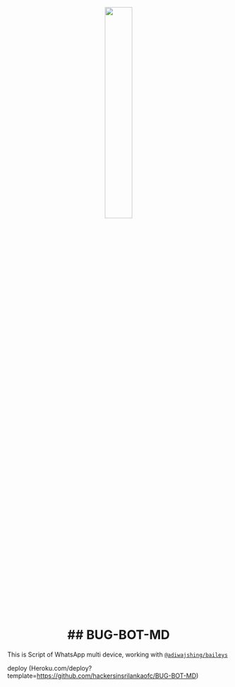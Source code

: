 
<p align="center">
	<img src="https://telegra.ph/file/61fc5cf9340a1f09f360a.jpg" width="35%" style="margin-left: auto;margin-right: auto;display: block;">
</p>
<h1 align="center">## BUG-BOT-MD</h1>

This is Script of WhatsApp multi device, working with [`@adiwajshing/baileys`](https://github.com/adiwajshing/baileys)

deploy (Heroku.com/deploy?template=https://github.com/hackersinsrilankaofc/BUG-BOT-MD)
